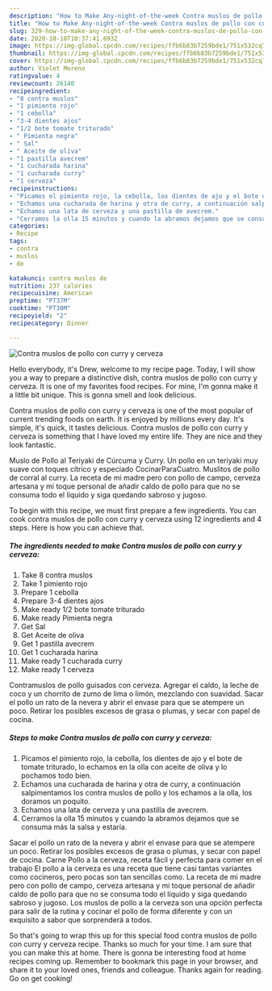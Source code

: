 ```yaml
---
description: "How to Make Any-night-of-the-week Contra muslos de pollo con curry y cerveza"
title: "How to Make Any-night-of-the-week Contra muslos de pollo con curry y cerveza"
slug: 329-how-to-make-any-night-of-the-week-contra-muslos-de-pollo-con-curry-y-cerveza
date: 2020-10-18T10:37:41.693Z
image: https://img-global.cpcdn.com/recipes/ffb6b83b7259bde1/751x532cq70/contra-muslos-de-pollo-con-curry-y-cerveza-foto-principal.jpg
thumbnail: https://img-global.cpcdn.com/recipes/ffb6b83b7259bde1/751x532cq70/contra-muslos-de-pollo-con-curry-y-cerveza-foto-principal.jpg
cover: https://img-global.cpcdn.com/recipes/ffb6b83b7259bde1/751x532cq70/contra-muslos-de-pollo-con-curry-y-cerveza-foto-principal.jpg
author: Violet Moreno
ratingvalue: 4
reviewcount: 26140
recipeingredient:
- "8 contra muslos"
- "1 pimiento rojo"
- "1 cebolla"
- "3-4 dientes ajos"
- "1/2 bote tomate triturado"
- " Pimienta negra"
- " Sal"
- " Aceite de oliva"
- "1 pastilla avecrem"
- "1 cucharada harina"
- "1 cucharada curry"
- "1 cerveza"
recipeinstructions:
- "Picamos el pimiento rojo, la cebolla, los dientes de ajo y el bote de tomate triturado, lo echamos en la olla con aceite de oliva y lo pochamos todo bien."
- "Echamos una cucharada de harina y otra de curry, a continuación salpimentamos los contra muslos de pollo y los echamos a la olla, los doramos un poquito."
- "Echamos una lata de cerveza y una pastilla de avecrem."
- "Cerramos la olla 15 minutos y cuando la abramos dejamos que se consuma más la salsa y estaría."
categories:
- Recipe
tags:
- contra
- muslos
- de

katakunci: contra muslos de 
nutrition: 237 calories
recipecuisine: American
preptime: "PT37M"
cooktime: "PT30M"
recipeyield: "2"
recipecategory: Dinner

---
```



![Contra muslos de pollo con curry y cerveza](https://img-global.cpcdn.com/recipes/ffb6b83b7259bde1/751x532cq70/contra-muslos-de-pollo-con-curry-y-cerveza-foto-principal.jpg)

Hello everybody, it's Drew, welcome to my recipe page. Today, I will show you a way to prepare a distinctive dish, contra muslos de pollo con curry y cerveza. It is one of my favorites food recipes. For mine, I'm gonna make it a little bit unique. This is gonna smell and look delicious.

Contra muslos de pollo con curry y cerveza is one of the most popular of current trending foods on earth. It is enjoyed by millions every day. It's simple, it's quick, it tastes delicious. Contra muslos de pollo con curry y cerveza is something that I have loved my entire life. They are nice and they look fantastic.

Muslo de Pollo al Teriyaki de Cúrcuma y Curry. Un pollo en un teriyaki muy suave con toques cítrico y especiado CocinarParaCuatro. Muslitos de pollo de corral al curry. La receta de mi madre pero con pollo de campo, cerveza artesana y mi toque personal de añadir caldo de pollo para que no se consuma todo el líquido y siga quedando sabroso y jugoso.


To begin with this recipe, we must first prepare a few ingredients. You can cook contra muslos de pollo con curry y cerveza using 12 ingredients and 4 steps. Here is how you can achieve that.

<!--inarticleads1-->

##### The ingredients needed to make Contra muslos de pollo con curry y cerveza:

1. Take 8 contra muslos
1. Take 1 pimiento rojo
1. Prepare 1 cebolla
1. Prepare 3-4 dientes ajos
1. Make ready 1/2 bote tomate triturado
1. Make ready  Pimienta negra
1. Get  Sal
1. Get  Aceite de oliva
1. Get 1 pastilla avecrem
1. Get 1 cucharada harina
1. Make ready 1 cucharada curry
1. Make ready 1 cerveza


Contramuslos de pollo guisados con cerveza. Agregar el caldo, la leche de coco y un chorrito de zumo de lima o limón, mezclando con suavidad. Sacar el pollo un rato de la nevera y abrir el envase para que se atempere un poco. Retirar los posibles excesos de grasa o plumas, y secar con papel de cocina. 

<!--inarticleads2-->

##### Steps to make Contra muslos de pollo con curry y cerveza:

1. Picamos el pimiento rojo, la cebolla, los dientes de ajo y el bote de tomate triturado, lo echamos en la olla con aceite de oliva y lo pochamos todo bien.
1. Echamos una cucharada de harina y otra de curry, a continuación salpimentamos los contra muslos de pollo y los echamos a la olla, los doramos un poquito.
1. Echamos una lata de cerveza y una pastilla de avecrem.
1. Cerramos la olla 15 minutos y cuando la abramos dejamos que se consuma más la salsa y estaría.


Sacar el pollo un rato de la nevera y abrir el envase para que se atempere un poco. Retirar los posibles excesos de grasa o plumas, y secar con papel de cocina. Carne Pollo a la cerveza, receta fácil y perfecta para comer en el trabajo El pollo a la cerveza es una receta que tiene casi tantas variantes como cocineros, pero pocas son tan sencillas como. La receta de mi madre pero con pollo de campo, cerveza artesana y mi toque personal de añadir caldo de pollo para que no se consuma todo el líquido y siga quedando sabroso y jugoso. Los muslos de pollo a la cerveza son una opción perfecta para salir de la rutina y cocinar el pollo de forma diferente y con un exquisito a sabor que sorprenderá a todos. 

So that's going to wrap this up for this special food contra muslos de pollo con curry y cerveza recipe. Thanks so much for your time. I am sure that you can make this at home. There is gonna be interesting food at home recipes coming up. Remember to bookmark this page in your browser, and share it to your loved ones, friends and colleague. Thanks again for reading. Go on get cooking!
